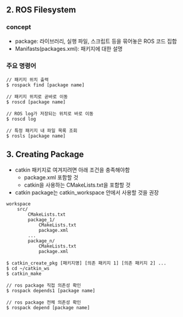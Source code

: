 ## 2. ROS Filesystem
### concept
- package: 라이브러리, 실행 파일, 스크립트 등을 묶어놓은 ROS 코드 집합
- Manifasts(packages.xml): 패키지에 대한 설명


### 주요 명령어
```
// 패키지 위치 출력
$ rospack find [package name]

// 패키지 위치로 곧바로 이동
$ roscd [package name] 

// ROS log가 저장되는 위치로 바로 이동
$ roscd log

// 특정 패키지 내 파일 목록 조회
$ rosls [package name]

```

## 3. Creating Package
- catkin 패키지로 여겨지려면 아래 조건을 충족해야함
    - package.xml 포함할 것
    - catkin을 사용하는 CMakeLists.txt을 포함할 것
- catkin package는 catkin_workspace 안에서 사용할 것을 권장
~~~
workspace
    src/
        CMakeLists.txt
        package_1/
            CMakeLists.txt
            package.xml
        ...
        package_n/
            CMakeLists.txt
            package.xml
~~~
~~~
$ catkin_create_pkg [패키지명] [의존 패키지 1] [의존 패키지 2] ...
$ cd ~/catkin_ws
$ catkin_make

// ros package 직접 의존성 확인
$ rospack depends1 [package name]

// ros package 전체 의존성 확인
$ rospack depend [package name]
~~~


